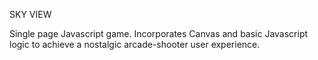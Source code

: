 SKY VIEW

Single page Javascript game. Incorporates Canvas and basic Javascript logic to achieve a nostalgic arcade-shooter user experience.
